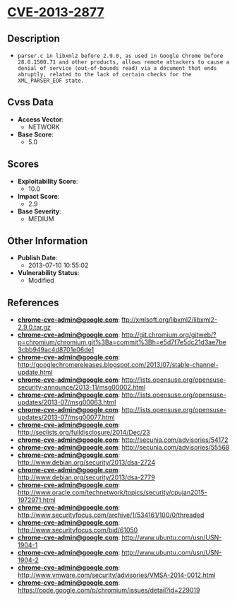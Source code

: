 
# [CVE-2013-2877](https://cve.mitre.org/cgi-bin/cvename.cgi?name=CVE-2013-2877)

## Description

- `parser.c in libxml2 before 2.9.0, as used in Google Chrome before 28.0.1500.71 and other products, allows remote attackers to cause a denial of service (out-of-bounds read) via a document that ends abruptly, related to the lack of certain checks for the XML_PARSER_EOF state.`

## Cvss Data

- **Access Vector**:
  - NETWORK
- **Base Score**:
  - 5.0

## Scores

- **Exploitability Score**:
  - 10.0
- **Impact Score**:
  - 2.9
- **Base Severity**:
  - MEDIUM

## Other Information

- **Publish Date**:
  - 2013-07-10 10:55:02
- **Vulnerability Status**:
  - Modified

## References

- **chrome-cve-admin@google.com**: ftp://xmlsoft.org/libxml2/libxml2-2.9.0.tar.gz
- **chrome-cve-admin@google.com**: http://git.chromium.org/gitweb/?p=chromium/chromium.git%3Ba=commit%3Bh=e5d7f7e5dc21d3ae7be3cbb949ac4d8701e06de1
- **chrome-cve-admin@google.com**: http://googlechromereleases.blogspot.com/2013/07/stable-channel-update.html
- **chrome-cve-admin@google.com**: http://lists.opensuse.org/opensuse-security-announce/2013-11/msg00002.html
- **chrome-cve-admin@google.com**: http://lists.opensuse.org/opensuse-updates/2013-07/msg00063.html
- **chrome-cve-admin@google.com**: http://lists.opensuse.org/opensuse-updates/2013-07/msg00077.html
- **chrome-cve-admin@google.com**: http://seclists.org/fulldisclosure/2014/Dec/23
- **chrome-cve-admin@google.com**: http://secunia.com/advisories/54172
- **chrome-cve-admin@google.com**: http://secunia.com/advisories/55568
- **chrome-cve-admin@google.com**: http://www.debian.org/security/2013/dsa-2724
- **chrome-cve-admin@google.com**: http://www.debian.org/security/2013/dsa-2779
- **chrome-cve-admin@google.com**: http://www.oracle.com/technetwork/topics/security/cpujan2015-1972971.html
- **chrome-cve-admin@google.com**: http://www.securityfocus.com/archive/1/534161/100/0/threaded
- **chrome-cve-admin@google.com**: http://www.securityfocus.com/bid/61050
- **chrome-cve-admin@google.com**: http://www.ubuntu.com/usn/USN-1904-1
- **chrome-cve-admin@google.com**: http://www.ubuntu.com/usn/USN-1904-2
- **chrome-cve-admin@google.com**: http://www.vmware.com/security/advisories/VMSA-2014-0012.html
- **chrome-cve-admin@google.com**: https://code.google.com/p/chromium/issues/detail?id=229019
